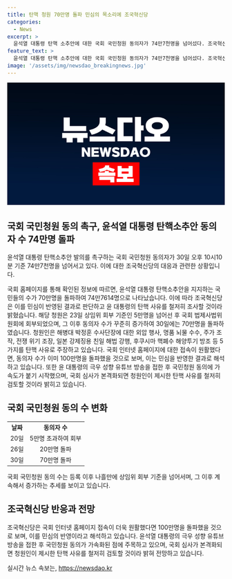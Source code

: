 ```yaml
---
title: 탄핵 청원 70만명 돌파 민심의 목소리에 조국혁신당
categories:
  - News
excerpt: >
  윤석열 대통령 탄핵 소추안에 대한 국회 국민청원 동의자가 74만7천명을 넘어섰다. 조국혁신당은 윤 대통령의 탄핵 사유를 꼼꼼히 들여다보겠다고 밝혀 민심이 반영된 결과라고 언급했다. 국민청원 동의 인원이 빠르게 늘어나자 국회 심사가 본격화된다는 전망이다. 해당 청원은 외압 행사, 명품 뇌물 수수, 국정운영 등을 탄핵 사유로 주장하고 있다. 또한, 국민 동의 100만명을 넘길 전망이며, 국회와 헌법재판소는 민심을 따라 형식적인 절차를 마무리했을 뿐이라고 강조했다.
feature_text: >
  윤석열 대통령 탄핵 소추안에 대한 국회 국민청원 동의자가 74만7천명을 넘어섰다. 조국혁신당은 윤 대통령의 탄핵 사유를 꼼꼼히 들여다보겠다고 밝혀 민심이 반영된 결과라고 언급했다. 국민청원 동의 인원이 빠르게 늘어나자 국회 심사가 본격화된다는 전망이다. 해당 청원은 외압 행사, 명품 뇌물 수수, 국정운영 등을 탄핵 사유로 주장하고 있다. 또한, 국민 동의 100만명을 넘길 전망이며, 국회와 헌법재판소는 민심을 따라 형식적인 절차를 마무리했을 뿐이라고 강조했다.
image: '/assets/img/newsdao_breakingnews.jpg'
---
```


<p><img src="/assets/img/newsdao_breakingnews.jpg" alt="implanttips 속보" /></p>

<h2 data-ke-size="size26">국회 국민청원 동의 촉구, 윤석열 대통령 탄핵소추안 동의자 수 74만명 돌파</h2>

<p data-ke-size="size16">윤석열 대통령 탄핵소추안 발의를 촉구하는 국회 국민청원 동의자가 30일 오후 10시10분 기준 74만7천명을 넘어서고 있다. 이에 대한 조국혁신당의 대응과 관련한 상황입니다.</p>

<p>국회 홈페이지를 통해 확인된 정보에 따르면, 윤석열 대통령 탄핵소추안을 지지하는 국민들의 수가 70만명을 돌파하여 74만7614명으로 나타났습니다. 이에 따라 조국혁신당은 이를 민심이 반영된 결과로 판단하고 윤 대통령의 탄핵 사유를 철저히 조사할 것이라 밝혔습니다. 해당 청원은 23일 상임위 회부 기준인 5만명을 넘어선 후 국회 법제사법위원회에 회부되었으며, 그 이후 동의자 수가 꾸준히 증가하여 30일에는 70만명을 돌파하였습니다. 청원인은 해병대 박정훈 수사단장에 대한 외압 행사, 명품 뇌물 수수, 주가 조작, 전쟁 위기 조장, 일본 강제징용 친일 해법 강행, 후쿠시마 핵폐수 해양투기 방조 등 5가지를 탄핵 사유로 주장하고 있습니다. 국회 인터넷 홈페이지에 대한 접속이 원활했다면, 동의자 수가 이미 100만명을 돌파했을 것으로 보며, 이는 민심을 반영한 결과로 해석하고 있습니다. 또한 윤 대통령의 극우 성향 유튜브 방송을 접한 후 국민청원 동의에 가속도가 붙기 시작했으며, 국회 심사가 본격화되면 청원인이 제시한 탄핵 사유를 철저히 검토할 것이라 밝히고 있습니다.</p></p>

<h2 data-ke-size="size26">국회 국민청원 동의 수 변화</h2>

<table>
  <tr>
    <td style="text-align: center; height: 17px;"><b>날짜</b></td>
    <td style="text-align: center; height: 17px;"><b>동의자 수</b></td>
  </tr>
  <tr>
    <td style="text-align: center; height: 17px;">20일</td>
    <td style="text-align: center; height: 17px;">5만명 초과하여 회부</td>
  </tr>
  <tr>
    <td style="text-align: center; height: 17px;">26일</td>
    <td style="text-align: center; height: 17px;">20만명 돌파</td>
  </tr>
  <tr>
    <td style="text-align: center; height: 17px;">30일</td>
    <td style="text-align: center; height: 17px;">70만명 돌파</td>
  </tr>
</table>

<p data-ke-size="size16">국회 국민청원 동의 수는 등록 이후 나흘만에 상임위 회부 기준을 넘어서며, 그 이후 계속해서 증가하는 추세를 보이고 있습니다.</p>

<h2 data-ke-size="size26">조국혁신당 반응과 전망</h2>

<p data-ke-size="size16">조국혁신당은 국회 인터넷 홈페이지 접속이 더욱 원활했다면 100만명을 돌파했을 것으로 보며, 이를 민심의 반영이라고 해석하고 있습니다. 윤석열 대통령의 극우 성향 유튜브 방송을 접한 후 국민청원 동의가 가속화된 점에 주목하고 있으며, 국회 심사가 본격화되면 청원인이 제시한 탄핵 사유를 철저히 검토할 것이라 밝혀 전망하고 있습니다.</p>
실시간 뉴스 속보는, <a href="https://newsdao.kr" rel="dofollow">https://newsdao.kr</a>


